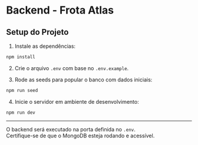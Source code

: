 # Backend - Frota Atlas

## Setup do Projeto

1. Instale as dependências:
```bash
npm install
```

2. Crie o arquivo `.env` com base no `.env.example`.

3. Rode as seeds para popular o banco com dados iniciais:
```bash
npm run seed
```

4. Inicie o servidor em ambiente de desenvolvimento:
```bash
npm run dev
```

---

O backend será executado na porta definida no `.env`.  
Certifique-se de que o MongoDB esteja rodando e acessível.